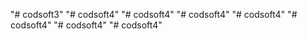 "# codsoft3" 
"# codsoft4" 
"# codsoft4" 
"# codsoft4" 
"# codsoft4" 
"# codsoft4" 
"# codsoft4" 
"# codsoft4" 
